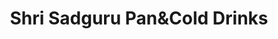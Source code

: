 ---
title: "Shri Sadguru Pan&Cold Drinks"
url: /timbdi-dist-jamnagar/shri-sadguru-panandcold-drinks/
shop: shop
---
